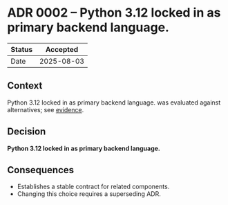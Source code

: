 # ADR 0002 – Python 3.12 locked in as primary backend language.

| Status | Accepted |
|--------|----------|
| Date   | 2025-08-03 |

## Context
Python 3.12 locked in as primary backend language. was evaluated against alternatives; see [evidence](../reference/backend_stack_summary.md).

## Decision
**Python 3.12 locked in as primary backend language.**

## Consequences
* Establishes a stable contract for related components.
* Changing this choice requires a superseding ADR.
